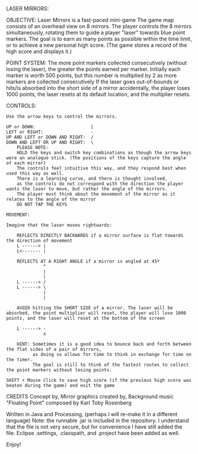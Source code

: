 LASER MIRRORS:

OBJECTIVE:
Laser Mirrors is a fast-paced mini-game
The game map consists of an overhead view on 8 mirrors.
The player controls the 8 mirrors simultaneously, rotating them to guide a player "laser" towards blue point markers.
The goal is to earn as many points as possible within the time limit, or to achieve a new personal high score. (The game stores a record of the high score and displays it.)

POINT SYSTEM:
The more point markers collected consecutively (without losing the laser), the greater the points earned per marker. Initially each marker is worth 500 points, but this number is multiplied by 2 as more markers are collected consecutively
If the laser goes out-of-bounds or hits/is absorbed into the short side of a mirror accidentally, the player loses 1000 points, the laser resets at its default location, and the multiplier resets.

CONTROLS:

	Use the arrow keys to control the mirrors.
	
	UP or DOWN: 					|
	LEFT or RIGHT: 				    -
	UP AND LEFT or DOWN AND RIGHT:  /
	DOWN AND LEFT OR UP AND RIGHT:  \
		PLEASE NOTE:
		HOLD the keys and switch key combinations as though the arrow keys were an analogue stick. (The positions of the keys capture the angle of each mirror)
		The controls feel intuitive this way, and they respond best when used this way as well. 
		There is a learning curve, and there is thought involved, 
		as the controls do not correspond with the direction the player wants the laser to move, but rather the angle of the mirrors. 
		The player must think about the movement of the mirror as it relates to the angle of the mirror
		DO NOT TAP THE KEYS

	MOVEMENT:
	
	Imagine that the laser moves rightwards:
	
		REFLECTS DIRECTLY BACKWARDS if a mirror surface is flat towards the direction of movement
		L ------> |
		L<------- |
		
		REFLECTS AT A RIGHT ANGLE if a mirror is angled at 45º
				  ^
				  |
				  |
		L ------> /
		L ------> \
				  |
				  |
				  
		AVOID hitting the SHORT SIDE of a mirror. The laser will be absorbed, the point multiplier will reset, the player will lose 1000 points, and the laser will reset at the bottom of the screen
		
		L ------> -
				  x
	
		HINT: Sometimes it is a good idea to bounce back and forth between the flat sides of a pair of mirrors, 
			  as doing so allows for time to think in exchange for time on the timer.
			  The goal is still to think of the fastest routes to collect the point markers without losing points.
			  
	SHIFT + Mouse Click to save high score (if the previous high score was beaten during the game) and exit the game

CREDITS
Concept by,
Mirror graphics created by,
Background music "Floating Point" composed by Karl Toby Rosenberg

Written in Java and Processing, (perhaps I will re-make it in a different language)
Note: the runnable .jar is included in the repository. I understand that the file is not very secure, but for convenience I have still added the file. Eclipse .settings, .classpath, and .project have been added as well.

Enjoy!